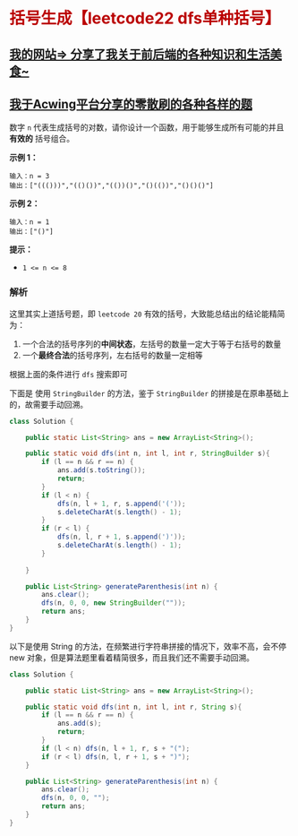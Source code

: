 # <font color='bb000'>括号生成【leetcode22 dfs单种括号】</font>

## [我的网站=> 分享了我关于前后端的各种知识和生活美食~](https://www.fanxy.cloud)

## [我于Acwing平台分享的零散刷的各种各样的题](https://www.acwing.com/blog/content/33005/) 

数字 `n` 代表生成括号的对数，请你设计一个函数，用于能够生成所有可能的并且 **有效的** 括号组合。

 

**示例 1：**

```
输入：n = 3
输出：["((()))","(()())","(())()","()(())","()()()"]
```

**示例 2：**

```
输入：n = 1
输出：["()"]
```

 

**提示：**

- `1 <= n <= 8`



### 解析

这里其实上道括号题，即 `leetcode 20` 有效的括号，大致能总结出的结论能精简为：

1. 一个合法的括号序列的**中间状态**，左括号的数量一定大于等于右括号的数量
2. 一个**最终合法**的括号序列，左右括号的数量一定相等

根据上面的条件进行 `dfs` 搜索即可

下面是 使用 `StringBuilder` 的方法，鉴于 `StringBuilder` 的拼接是在原串基础上的，故需要手动回溯。

```java
class Solution {

    public static List<String> ans = new ArrayList<String>();

    public static void dfs(int n, int l, int r, StringBuilder s){
        if (l == n && r == n) {
            ans.add(s.toString());
            return;
        }
        if (l < n) {
            dfs(n, l + 1, r, s.append('('));
            s.deleteCharAt(s.length() - 1);    
        }
        if (r < l) {
            dfs(n, l, r + 1, s.append(')'));
            s.deleteCharAt(s.length() - 1);
        }
        
    }

    public List<String> generateParenthesis(int n) {
        ans.clear();
        dfs(n, 0, 0, new StringBuilder(""));
        return ans;
    }
}
```

以下是使用 String 的方法，在频繁进行字符串拼接的情况下，效率不高，会不停 new 对象，但是算法题里看着精简很多，而且我们还不需要手动回溯。

```java
class Solution {

    public static List<String> ans = new ArrayList<String>();

    public static void dfs(int n, int l, int r, String s){
        if (l == n && r == n) {
            ans.add(s);
            return;
        }
        if (l < n) dfs(n, l + 1, r, s + "("); 
        if (r < l) dfs(n, l, r + 1, s + ")");
    }

    public List<String> generateParenthesis(int n) {
        ans.clear();
        dfs(n, 0, 0, "");
        return ans;
    }
}
```

